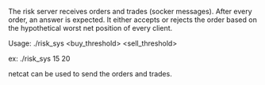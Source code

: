 The risk server receives orders and trades (socker messages). After every order, an answer is expected.
It either accepts or rejects the order based on the hypothetical worst net position of every client.

Usage: ./risk_sys <buy_threshold> <sell_threshold>

ex: ./risk_sys 15 20

netcat can be used to send the orders and trades.

